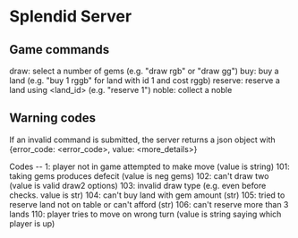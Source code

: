 Splendid Server
===============

Game commands
-------------

draw: select a number of gems (e.g. "draw rgb" or "draw gg")
buy: buy a land (e.g. "buy 1 rggb" for land with id 1 and cost rggb)
reserve: reserve a land using <land_id> (e.g. "reserve 1")
noble: collect a noble

Warning codes
-------------

If an invalid command is submitted, the server returns a json object with
{error_code: <error_code>, value: <more_details>}

Codes -- 
1: player not in game attempted to make move (value is string)
101: taking gems produces defecit (value is neg gems)
102: can't draw two (value is valid draw2 options)
103: invalid draw type (e.g. even before checks. value is str)
104: can't buy land with gem amount (str)
105: tried to reserve land not on table or can't afford (str)
106: can't reserve more than 3 lands
110: player tries to move on wrong turn (value is string saying which player is up)
